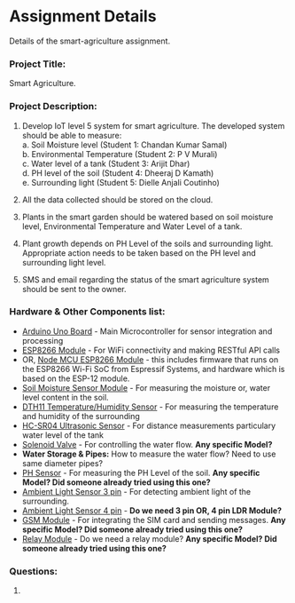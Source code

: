 # Assignment Details
Details of the smart-agriculture assignment. 

### Project Title:
Smart Agriculture.

### Project Description: 
1. Develop IoT level 5 system for smart agriculture. The developed system should be able to measure:  
a. Soil Moisture level (Student 1: Chandan Kumar Samal)\
b. Environmental Temperature (Student 2: P V Murali)\
c. Water level of a tank (Student 3: Arijit Dhar)\
d. PH level of the soil (Student 4: Dheeraj D Kamath)\
e. Surrounding light (Student 5: Dielle Anjali Coutinho)

2. All the data collected should be stored on the cloud.
3. Plants in the smart garden should be watered based on soil moisture level, Environmental Temperature and Water Level of a tank.
4. Plant growth depends on PH Level of the soils and surrounding light. Appropriate action needs to be taken based on the PH level and surrounding light level.
5. SMS and email regarding the status of the smart agriculture system should be sent to the owner.

### Hardware & Other Components list:
* [Arduino Uno Board](https://www.amazon.in/Arduino-UNO-board-DIP-ATmega328P/dp/B008GRTSV6) - Main Microcontroller for sensor integration and processing
* [ESP8266 Module](https://www.electronicscomp.com/esp8266-esp01-wifi-module?gclid=Cj0KCQiA-aGCBhCwARIsAHDl5x9s-oPnow1cWleGh7N9C2HWGTBHztebjSHQulG9WLH7teTIofUJePQaAr0wEALw_wcB) - For WiFi connectivity and making RESTful API calls 
* OR, [Node MCU ESP8266 Module](https://www.electronicscomp.com/nodemcu-esp8266-wifi-development-board?search=Node%20MCU) - this includes firmware that runs on the ESP8266 Wi-Fi SoC from Espressif Systems, and hardware which is based on the ESP-12 module. 
* [Soil Moisture Sensor Module](https://www.electronicscomp.com/soil-moisture-sensor-module-india?search=Soil%20Moisture) - For measuring the moisture or, water level content in the soil.
* [DTH11 Temperature/Humidity Sensor](https://www.electronicscomp.com/dht11-temprature-humidity-sensor-module-india?gclid=Cj0KCQiA-aGCBhCwARIsAHDl5x_LVh2CjXTFdwdG0JsFVv5UIDyRpRiZlito8L4-PIaHpaYzN90RUY4aAsKnEALw_wcB) - For measuring the temperature and humidity of the surrounding
* [HC-SR04 Ultrasonic Sensor](https://robu.in/product/hc-sr04-ultrasonic-range-finder/?gclid=Cj0KCQiA-aGCBhCwARIsAHDl5x-SA2CdPxEqjyiDGrX1pLh4unL09V3-hP1ZEr5rkmzE-VPyPopmGu8aAovxEALw_wcB) - For distance measurements particulary water level of the tank
* [Solenoid Valve](https://www.hnhcart.com/products/solenoid-valve-1-2-dc-3-6v-water-control-electric-pulse-solenoid-valve?variant=37522859229358&currency=INR&utm_medium=product_sync&utm_source=google&utm_content=sag_organic&utm_campaign=sag_organic&utm_campaign=gs-2020-11-23&utm_source=google&utm_medium=smart_campaign) - For controlling the water flow.  <b> Any specific Model? </b>
* <b>Water Storage & Pipes:</b> How to measure the water flow? Need to use same diameter pipes?
* [PH Sensor](https://www.electronicscomp.com/analog-ph-sensor-kit-for-arduino?gclid=Cj0KCQiA-aGCBhCwARIsAHDl5x_yCftqmTv63b7V6m3Pgp0hXnWhars9fBxy4pccBdaWYKHlTXjoQqgaAlzaEALw_wcB) - For measuring the PH Level of the soil. <b> Any specific Model? Did someone already tried using this one?</b>
* [Ambient Light Sensor 3 pin](https://www.electronicscomp.com/ldr-light-sensor-module-india?gclid=Cj0KCQiA-aGCBhCwARIsAHDl5x_o3Oog8AlarSK8qfNBAgZHpufpf_sQvhIHLIg1xKs_Hnf-wcUPVEoaAtV-EALw_wcB) - For detecting ambient light of the surrounding. 
* [Ambient Light Sensor 4 pin](https://robu.in/product/lm393-photosensitive-light-dependent-control-sensor-module/) - <b> Do we need 3 pin OR, 4 pin LDR Module? </b>
* [GSM Module](https://www.electronicscomp.com/sim800l-v2-5v-wireless-gsm-gprs-module-quad-band-with-antenna?gclid=Cj0KCQiA-aGCBhCwARIsAHDl5x-fi_tKI1Y1cgQ6LWnCPEQbEAzpfA_C7bFBDWx2DbYMkGKzmXEmnycaAq-GEALw_wcB) - For integrating the SIM card and sending messages. <b>Any specific Model? Did someone already tried using this one?</b>
* [Relay Module](https://www.electronicscomp.com/4-channel-5v-relay-module-with-optocoupler?search=relay%20module) - Do we need a relay module? <b>Any specific Model? Did someone already tried using this one?</b>


### Questions: 
1. 

